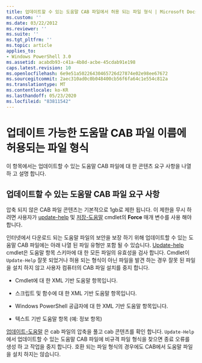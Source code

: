 ```yaml
---
title: 업데이트할 수 있는 도움말 CAB 파일에서 허용 되는 파일 형식 | Microsoft Docs
ms.custom: ''
ms.date: 03/22/2012
ms.reviewer: ''
ms.suite: ''
ms.tgt_pltfrm: ''
ms.topic: article
applies_to:
- Windows PowerShell 3.0
ms.assetid: acabdb93-c41a-4b8d-acbe-45cdab91e198
caps.latest.revision: 10
ms.openlocfilehash: 6e9e51a50226430465726d27874e02e98ee67672
ms.sourcegitcommit: 2aec310ad0c0b048400cb56f6fa64c1e554c812a
ms.translationtype: MT
ms.contentlocale: ko-KR
ms.lasthandoff: 05/23/2020
ms.locfileid: "83811542"
---
```

# <a name="file-types-permitted-in-an-updatable-help-cab-file"></a>업데이트 가능한 도움말 CAB 파일 이름에 허용되는 파일 형식

이 항목에서는 업데이트할 수 있는 도움말 CAB 파일에 대 한 콘텐츠 요구 사항을 나열 하 고 설명 합니다.

## <a name="updatable-help-cab-file-requirements"></a>업데이트할 수 있는 도움말 CAB 파일 요구 사항

압축 되지 않은 CAB 파일 콘텐츠는 기본적으로 1gb로 제한 됩니다. 이 제한을 무시 하려면 사용자가 [update-help](/powershell/module/Microsoft.PowerShell.Core/Update-Help) 및 [저장-도움말](/powershell/module/Microsoft.PowerShell.Core/Save-Help) cmdlet의 **Force** 매개 변수를 사용 해야 합니다.

인터넷에서 다운로드 되는 도움말 파일의 보안을 보장 하기 위해 업데이트할 수 있는 도움말 CAB 파일에는 아래 나열 된 파일 유형만 포함 될 수 있습니다. [Update-help](/powershell/module/Microsoft.PowerShell.Core/Update-Help) cmdlet은 도움말 항목 스키마에 대 한 모든 파일의 유효성을 검사 합니다. Cmdlet이 `Update-Help` 잘못 되었거나 허용 되는 형식이 아닌 파일을 발견 하는 경우 잘못 된 파일을 설치 하지 않고 사용자 컴퓨터의 CAB 파일 설치를 중지 합니다.

- Cmdlet에 대 한 XML 기반 도움말 항목입니다.

- 스크립트 및 함수에 대 한 XML 기반 도움말 항목입니다.

- Windows PowerShell 공급자에 대 한 XML 기반 도움말 항목입니다.

- 텍스트 기반 도움말 항목 (예: 정보 항목)

[업데이트-도움말](/powershell/module/Microsoft.PowerShell.Core/Update-Help) 은 cab 파일의 압축을 풀고 cab 콘텐츠를 확인 합니다. `Update-Help`에서 업데이트할 수 있는 도움말 CAB 파일에 비규격 파일 형식을 찾으면 종료 오류를 생성 하 고 작업을 중지 합니다. 호환 되는 파일 형식의 경우에도 CAB에서 도움말 파일을 설치 하지는 않습니다.
